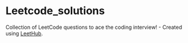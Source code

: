 # Leetcode_solutions
Collection of LeetCode questions to ace the coding interview! - Created using [LeetHub](https://github.com/QasimWani/LeetHub).

